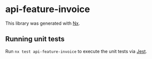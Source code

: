 # api-feature-invoice

This library was generated with [Nx](https://nx.dev).

## Running unit tests

Run `nx test api-feature-invoice` to execute the unit tests via [Jest](https://jestjs.io).
